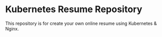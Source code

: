# Kubernetes Resume Repository

This repository is for create your own online resume using Kubernetes & Nginx.
